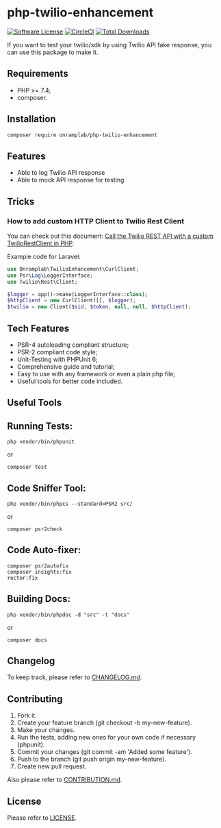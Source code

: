 # php-twilio-enhancement

[![Software License](https://img.shields.io/badge/license-MIT-brightgreen.svg?style=flat-square)](LICENSE.md)
[![CircleCI](https://circleci.com/gh/OnrampLab/php-twilio-enhancement.svg?style=shield)](https://circleci.com/gh/OnrampLab/php-twilio-enhancement)
[![Total Downloads](https://img.shields.io/packagist/dt/onramplab/php-twilio-enhancement.svg?style=flat-square)](https://packagist.org/packages/onramplab/php-twilio-enhancement)

If you want to test your twilio/sdk by using Twilio API fake response, you can use this package to make it.

## Requirements

- PHP >= 7.4;
- composer.

## Installation

```bash
composer require onramplab/php-twilio-enhancement
```

## Features

- Able to log Twilio API response
- Able to mock  API response for testing

## Tricks

### How to add custom HTTP Client to Twilio Rest Client

You can check out this document: [Call the Twilio REST API with a custom TwilioRestClient in PHP](https://www.twilio.com/docs/libraries/php/custom-http-clients-php).

Example code for Laravel:

```php
use Onramplab\TwilioEnhancement\CurlClient;
use Psr\Log\LoggerInterface;
use Twilio\Rest\Client;

$logger = app()->make(LoggerInterface::class);
$httpClient = new CurlClient([], $logger);
$twilio = new Client($sid, $token, null, null, $httpClient);
```

## Tech Features

- PSR-4 autoloading compliant structure;
- PSR-2 compliant code style;
- Unit-Testing with PHPUnit 6;
- Comprehensive guide and tutorial;
- Easy to use with any framework or even a plain php file;
- Useful tools for better code included.

## Useful Tools

## Running Tests:

    php vendor/bin/phpunit

 or

    composer test

## Code Sniffer Tool:

    php vendor/bin/phpcs --standard=PSR2 src/

 or

    composer psr2check

## Code Auto-fixer:

    composer psr2autofix
    composer insights:fix
    rector:fix

## Building Docs:

    php vendor/bin/phpdoc -d "src" -t "docs"

 or

    composer docs

## Changelog

To keep track, please refer to [CHANGELOG.md](https://github.com/Onramplab/php-twilio-enhancement/blob/master/CHANGELOG.md).

## Contributing

1. Fork it.
2. Create your feature branch (git checkout -b my-new-feature).
3. Make your changes.
4. Run the tests, adding new ones for your own code if necessary (phpunit).
5. Commit your changes (git commit -am 'Added some feature').
6. Push to the branch (git push origin my-new-feature).
7. Create new pull request.

Also please refer to [CONTRIBUTION.md](https://github.com/Onramplab/php-twilio-enhancement/blob/master/CONTRIBUTION.md).

## License

Please refer to [LICENSE](https://github.com/Onramplab/php-twilio-enhancement/blob/master/LICENSE).
